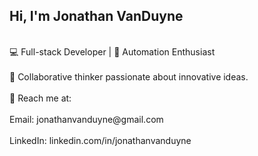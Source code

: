<h2>Hi, I'm Jonathan VanDuyne</h2>
<br>💻 Full-stack Developer | 🤖 Automation Enthusiast</br>
<br>👥 Collaborative thinker passionate about innovative ideas.</br>
<br>📧 Reach me at:</br>
<br>Email: jonathanvanduyne@gmail.com</br>
<br>LinkedIn: linkedin.com/in/jonathanvanduyne</br>
